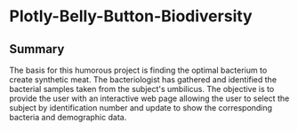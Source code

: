 # Plotly-Belly-Button-Biodiversity

## Summary

The basis for this humorous project is finding the optimal bacterium to create synthetic meat. The bacteriologist has gathered and identified the bacterial samples taken from the subject's umbilicus. The objective is to provide the user with an interactive web page allowing the user to select the subject by identification number and update to show the corresponding bacteria and demographic data.
